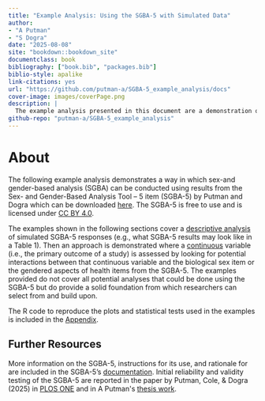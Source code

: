 ```yaml
---
title: "Example Analysis: Using the SGBA-5 with Simulated Data"
author: 
- "A Putman"
- "S Dogra"
date: "2025-08-08"
site: "bookdown::bookdown_site"
documentclass: book
bibliography: ["book.bib", "packages.bib"]
biblio-style: apalike
link-citations: yes
url: "https://github.com/putman-a/SGBA-5_example_analysis/docs"
cover-image: images/coverPage.png
description: |
  The example analysis presented in this document are a demonstration of how sex-and gender-based analysis (SGBA) can be conducted using results from the Sex- and Gender-Based Analysis Tool – 5 item (SGBA-5) by Putman and Dogra.\
github-repo: "putman-a/SGBA-5_example_analysis"
---
```



# About

The following example analysis demonstrates a way in which sex-and gender-based analysis (SGBA) can be conducted using results from the Sex- and Gender-Based Analysis Tool – 5 item (SGBA-5) by Putman and Dogra which can be downloaded [here](https://figshare.com/articles/journal_contribution/Sex-_and_gender-based_analysis_tool_5-item_v1_0_/29090615?file=54611480). The SGBA-5 is free to use and is licensed under [CC BY 4.0](https://creativecommons.org/licenses/by/4.0/).

The examples shown in the following sections cover a [descriptive analysis](#descriptive-analysis) of simulated SGBA-5 responses (e.g., what SGBA-5 results may look like in a Table 1). Then an approach is demonstrated where a [continuous](#continuous) variable (i.e., the primary outcome of a study) is assessed by looking for potential interactions between that continuous variable and the biological sex item or the gendered aspects of health items from the SGBA-5. The examples provided do not cover all potential analyses that could be done using the SGBA-5 but do provide a solid foundation from which researchers can select from and build upon.

The R code to reproduce the plots and statistical tests used in the examples is included in the [Appendix](#appendix).

## Further Resources

More information on the SGBA-5, instructions for its use, and rationale for are included in the SGBA-5’s [documentation](https://figshare.com/articles/journal_contribution/Sex-_and_gender-based_analysis_tool_5-item_v1_0_/29090615?file=54611480). Initial reliability and validity testing of the SGBA-5 are reported in the paper by Putman, Cole, & Dogra (2025) in [PLOS ONE](https://doi.org/10.1371/journal.pone.0323834) and in A Putman's [thesis work](https://ontariotechu.scholaris.ca/items/fddf2667-8cd6-429d-85bd-74b0076ab561).
